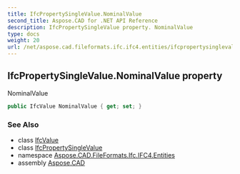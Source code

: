 ```yaml
---
title: IfcPropertySingleValue.NominalValue
second_title: Aspose.CAD for .NET API Reference
description: IfcPropertySingleValue property. NominalValue
type: docs
weight: 20
url: /net/aspose.cad.fileformats.ifc.ifc4.entities/ifcpropertysinglevalue/nominalvalue/
---
```

## IfcPropertySingleValue.NominalValue property

NominalValue

```csharp
public IfcValue NominalValue { get; set; }
```

### See Also

* class [IfcValue](../../../aspose.cad.fileformats.ifc.ifc4.types/ifcvalue/)
* class [IfcPropertySingleValue](../)
* namespace [Aspose.CAD.FileFormats.Ifc.IFC4.Entities](../../ifcpropertysinglevalue/)
* assembly [Aspose.CAD](../../../)


